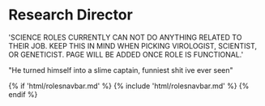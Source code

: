 # Research Director
'SCIENCE ROLES CURRENTLY CAN NOT DO ANYTHING RELATED TO THEIR JOB. KEEP THIS IN MIND WHEN PICKING VIROLOGIST, SCIENTIST, OR GENETICIST. PAGE WILL BE ADDED ONCE ROLE IS FUNCTIONAL.'

"He turned himself into a slime captain, funniest shit ive ever seen"

{% if 'html/rolesnavbar.md' %}
    {% include 'html/rolesnavbar.md' %}
{% endif %}